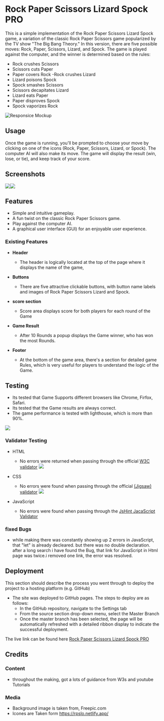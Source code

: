 # Rock Paper Scissors Lizard Spock PRO

This is a simple implementation of the Rock Paper Scissors Lizard Spock game, a variation of the classic Rock Paper Scissors game popularized by the TV show "The Big Bang Theory." In this version, there are five possible moves: Rock, Paper, Scissors, Lizard, and Spock. The game is played against the computer, and the winner is determined based on the rules:

- Rock crushes Scissors
- Scissors cuts Paper
- Paper covers Rock
 -Rock crushes Lizard
- Lizard poisons Spock
- Spock smashes Scissors
- Scissors decapitates Lizard
- Lizard eats Paper
- Paper disproves Spock
- Spock vaporizes Rock

![Responsice Mockup](assets/images/amiresponsive.png)

## Usage

Once the game is running, you'll be prompted to choose your move by clicking on one of the icons (Rock, Paper, Scissors, Lizard, or Spock).
The computer AI will also make its move.
The game will display the result (win, lose, or tie), and keep track of your score.
## Screenshots
![](assets/images/Screenshot1.png)![](assets\images\Screenshot2.png)

## Features 

- Simple and intuitive gameplay.
- A fun twist on the classic Rock Paper Scissors game.
- Play against the computer AI.
- A graphical user interface (GUI) for an enjoyable user experience.

### Existing Features

- __Header__

  - The header is logically located at the top of the page where it displays the name of the game,
  
- __Buttons__

  - There are five attractive clickable buttons, with button name labels and images of Rock Paper Scissors Lizard and Spock.

- __score section__

  - Score area displays score for both players for each round of the Game

- __Game Result__

    - After 10 Rounds a popup displays the Game winner, who has won the most Rounds.

- __Footer__

  - At the bottom of the game area, there's a section for detailed game Rules, which is very useful for players to understand the logic of the Game.


## Testing 

 - Its tested that Game Supports different browsers like Chrome, Firfox, Safari.
  - Its tested that the Game results are always correct.
- The game performance is tested with lighthouse, which is more than 90%.

![](assets\images\lighthousetest.png)

### Validator Testing 

- HTML
  - No errors were returned when passing through the official [W3C validator](https://validator.w3.org/nu/?doc=https%3A%2F%2Fcode-institute-org.github.io%2Flove-running-2.0%2Findex.html)
  ![](assets\images\w3cValidation.png)
- CSS
  - No errors were found when passing through the official [(Jigsaw) validator](https://jigsaw.w3.org/css-validator/validator?uri=https%3A%2F%2Fvalidator.w3.org%2Fnu%2F%3Fdoc%3Dhttps%253A%252F%252Fcode-institute-org.github.io%252Flove-running-2.0%252Findex.html&profile=css3svg&usermedium=all&warning=1&vextwarning=&lang=en#css)
  ![](assets\images\cssValidation.png)

- JavaScript

  - No errors were found when passing through the [JsHint JacaScript Validator](https://jshint.com/)


### fixed Bugs

- while making there was constantly showing up 2 errors in JavaScript, that "let" is already decleared. but there was no double declaration. after a long search i have found the Bug, that link for JavaScript in Html page was twice.i removed one link, the error was resolved. 

## Deployment

This section should describe the process you went through to deploy the project to a hosting platform (e.g. GitHub) 

- The site was deployed to GitHub pages. The steps to deploy are as follows: 
  - In the GitHub repository, navigate to the Settings tab 
  - From the source section drop-down menu, select the Master Branch
  - Once the master branch has been selected, the page will be automatically refreshed with a detailed ribbon display to indicate the successful deployment. 

The live link can be found here [Rock Paper Scissors Lizard Spock PRO](-https://marcopolo1975.github.io/Rock-Paper-Scissors-Lizard-Spock-PRO/)


## Credits 

### Content 

- throughout the making, got a lots of guidance from W3s and youtube Tutorials 

### Media

- Background image is taken from, Freepic.com
- Icones are Taken form https://rpslo.netlify.app/




